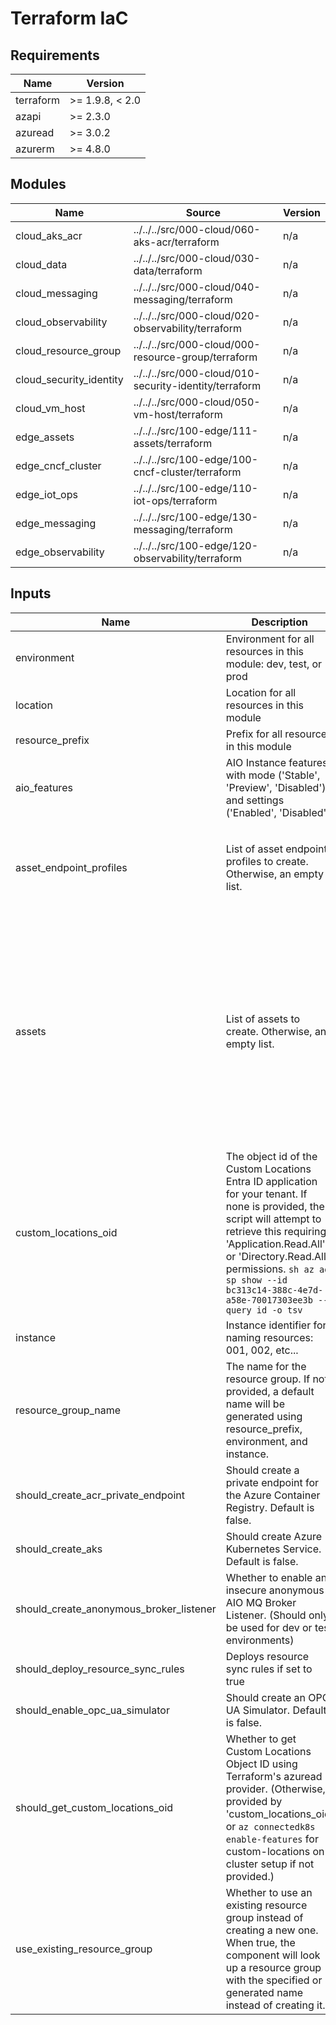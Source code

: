 <!-- BEGIN_TF_DOCS -->
<!-- markdown-table-prettify-ignore-start -->
# Terraform IaC

## Requirements

| Name | Version |
|------|---------|
| terraform | >= 1.9.8, < 2.0 |
| azapi | >= 2.3.0 |
| azuread | >= 3.0.2 |
| azurerm | >= 4.8.0 |

## Modules

| Name | Source | Version |
|------|--------|---------|
| cloud\_aks\_acr | ../../../src/000-cloud/060-aks-acr/terraform | n/a |
| cloud\_data | ../../../src/000-cloud/030-data/terraform | n/a |
| cloud\_messaging | ../../../src/000-cloud/040-messaging/terraform | n/a |
| cloud\_observability | ../../../src/000-cloud/020-observability/terraform | n/a |
| cloud\_resource\_group | ../../../src/000-cloud/000-resource-group/terraform | n/a |
| cloud\_security\_identity | ../../../src/000-cloud/010-security-identity/terraform | n/a |
| cloud\_vm\_host | ../../../src/000-cloud/050-vm-host/terraform | n/a |
| edge\_assets | ../../../src/100-edge/111-assets/terraform | n/a |
| edge\_cncf\_cluster | ../../../src/100-edge/100-cncf-cluster/terraform | n/a |
| edge\_iot\_ops | ../../../src/100-edge/110-iot-ops/terraform | n/a |
| edge\_messaging | ../../../src/100-edge/130-messaging/terraform | n/a |
| edge\_observability | ../../../src/100-edge/120-observability/terraform | n/a |

## Inputs

| Name | Description | Type | Default | Required |
|------|-------------|------|---------|:--------:|
| environment | Environment for all resources in this module: dev, test, or prod | `string` | n/a | yes |
| location | Location for all resources in this module | `string` | n/a | yes |
| resource\_prefix | Prefix for all resources in this module | `string` | n/a | yes |
| aio\_features | AIO Instance features with mode ('Stable', 'Preview', 'Disabled') and settings ('Enabled', 'Disabled'). | ```map(object({ mode = optional(string) settings = optional(map(string)) }))``` | `null` | no |
| asset\_endpoint\_profiles | List of asset endpoint profiles to create. Otherwise, an empty list. | ```list(object({ name = string target_address = string endpoint_profile_type = optional(string) method = optional(string) should_enable_opc_sim_asset_discovery = optional(bool) opc_sim_additional_config_string = optional(string) }))``` | `[]` | no |
| assets | List of assets to create. Otherwise, an empty list. | ```list(object({ asset_endpoint_profile_ref = string datasets = optional(list(object({ data_points = list(object({ data_point_configuration = optional(string) data_source = string name = string observability_mode = optional(string) })) name = string })), []) default_datasets_configuration = optional(string) description = optional(string) display_name = optional(string) documentation_uri = optional(string) enabled = optional(bool) hardware_revision = optional(string) manufacturer = optional(string) manufacturer_uri = optional(string) model = optional(string) name = string product_code = optional(string) serial_number = optional(string) software_revision = optional(string) }))``` | `[]` | no |
| custom\_locations\_oid | The object id of the Custom Locations Entra ID application for your tenant. If none is provided, the script will attempt to retrieve this requiring 'Application.Read.All' or 'Directory.Read.All' permissions. ```sh az ad sp show --id bc313c14-388c-4e7d-a58e-70017303ee3b --query id -o tsv``` | `string` | `null` | no |
| instance | Instance identifier for naming resources: 001, 002, etc... | `string` | `"001"` | no |
| resource\_group\_name | The name for the resource group. If not provided, a default name will be generated using resource\_prefix, environment, and instance. | `string` | `null` | no |
| should\_create\_acr\_private\_endpoint | Should create a private endpoint for the Azure Container Registry. Default is false. | `bool` | `false` | no |
| should\_create\_aks | Should create Azure Kubernetes Service. Default is false. | `bool` | `false` | no |
| should\_create\_anonymous\_broker\_listener | Whether to enable an insecure anonymous AIO MQ Broker Listener. (Should only be used for dev or test environments) | `string` | `false` | no |
| should\_deploy\_resource\_sync\_rules | Deploys resource sync rules if set to true | `bool` | `false` | no |
| should\_enable\_opc\_ua\_simulator | Should create an OPC UA Simulator. Default is false. | `bool` | `false` | no |
| should\_get\_custom\_locations\_oid | Whether to get Custom Locations Object ID using Terraform's azuread provider. (Otherwise, provided by 'custom\_locations\_oid' or `az connectedk8s enable-features` for custom-locations on cluster setup if not provided.) | `bool` | `true` | no |
| use\_existing\_resource\_group | Whether to use an existing resource group instead of creating a new one. When true, the component will look up a resource group with the specified or generated name instead of creating it. | `bool` | `false` | no |
<!-- markdown-table-prettify-ignore-end -->
<!-- END_TF_DOCS -->
